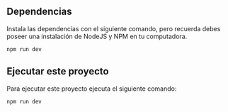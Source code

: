 

## Dependencias

Instala las dependencias con el siguiente comando, pero recuerda debes poseer una instalación de NodeJS y NPM en tu computadora.

```bash
npm run dev
```

## Ejecutar este proyecto 

Para ejecutar este proyecto  ejecuta el siguiente comando:

```bash
npm run dev
```
